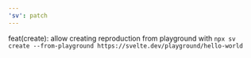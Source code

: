 ```yaml
---
'sv': patch
---
```


feat(create): allow creating reproduction from playground with `npx sv create --from-playground https://svelte.dev/playground/hello-world`
